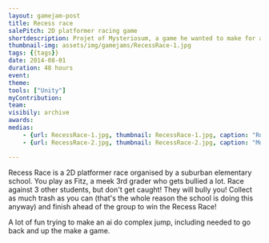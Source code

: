 ```yaml
---
layout: gamejam-post
title: Recess race
salePitch: 2D platformer racing game
shortdescription: Projet of Mysteriosum, a game he wanted to make for a while. My first multi-weeks game.
thumbnail-img: assets/img/gamejams/RecessRace-1.jpg
tags: {{tags}}
date: 2014-08-01
duration: 48 hours
event: 
theme: 
tools: ["Unity"]
myContribution: 
team: 
visibily: archive
awards: 
medias: 
    - {url: RecessRace-1.jpg, thumbnail: RecessRace-1.jpg, caption: "Running..."}
    - {url: RecessRace-2.jpg, thumbnail: RecessRace-2.jpg, caption: "More running"}

---
```

Recess Race is a 2D platformer race organised by a suburban elementary school. You play as Fitz, a meek 3rd grader who gets bullied a lot. Race against 3 other students, but don't get caught! They will bully you! Collect as much trash as you can (that's the whole reason the school is doing this anyway) and finish ahead of the group to win the Recess Race!

A lot of fun trying to make an ai do complex jump, including needed to go back and up the make a game.